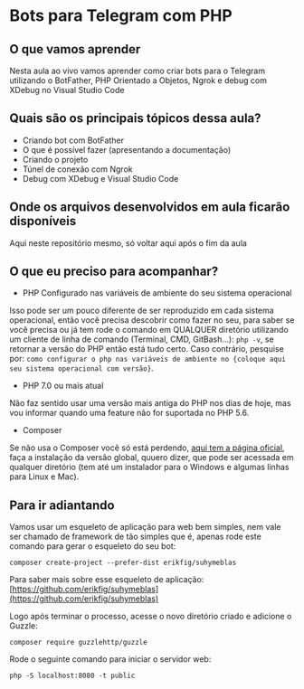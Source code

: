 # Bots para Telegram com PHP

## O que vamos aprender

Nesta aula ao vivo vamos aprender como criar bots para o Telegram utilizando o BotFather, PHP Orientado a Objetos, Ngrok e debug com XDebug no Visual Studio Code

## Quais são os principais tópicos dessa aula?

- Criando bot com BotFather
- O que é possível fazer (apresentando a documentação)
- Criando o projeto
- Túnel de conexão com Ngrok
- Debug com XDebug e Visual Studio Code

## Onde os arquivos desenvolvidos em aula ficarão disponíveis

Aqui neste repositório mesmo, só voltar aqui após o fim da aula

## O que eu preciso para acompanhar?

- PHP Configurado nas variáveis de ambiente do seu sistema operacional

Isso pode ser um pouco diferente de ser reproduzido em cada sistema operacional, então você precisa descobrir como fazer no seu, para saber se você precisa ou já tem rode o comando em QUALQUER diretório utilizando um cliente de linha de comando (Terminal, CMD, GitBash...): `php -v`, se retornar a versão do PHP então está tudo certo. Caso contrário, pesquise por: `como configurar o php nas variáveis de ambiente no {coloque aqui seu sistema operacional com versão}`.

- PHP 7.0 ou mais atual

Não faz sentido usar uma versão mais antiga do PHP nos dias de hoje, mas vou informar quando uma feature não for suportada no PHP 5.6.

- Composer

Se não usa o Composer você só está perdendo, [aqui tem a página oficial](https://getcomposer.org/download/), faça a instalação da versão global, quuero dizer, que pode ser acessada em qualquer diretório (tem até um instalador para o Windows e algumas linhas para Linux e Mac).

## Para ir adiantando

Vamos usar um esqueleto de aplicação para web bem simples, nem vale ser chamado de framework de tão simples que é, apenas rode este comando para gerar o esqueleto do seu bot:

```
composer create-project --prefer-dist erikfig/suhymeblas
```

Para saber mais sobre esse esqueleto de aplicação: [https://github.com/erikfig/suhymeblas](https://github.com/erikfig/suhymeblas)

Logo após terminar o processo, acesse o novo diretório criado e adicione o Guzzle:

```
composer require guzzlehttp/guzzle
```

Rode o seguinte comando para iniciar o servidor web:

```
php -S localhost:8080 -t public
```
